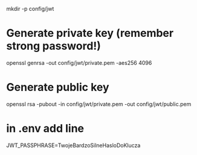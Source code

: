 mkdir -p config/jwt
# Generate private key (remember strong password!)
openssl genrsa -out config/jwt/private.pem -aes256 4096
# Generate public key
openssl rsa -pubout -in config/jwt/private.pem -out config/jwt/public.pem
# in .env add line
JWT_PASSPHRASE=TwojeBardzoSilneHasloDoKlucza